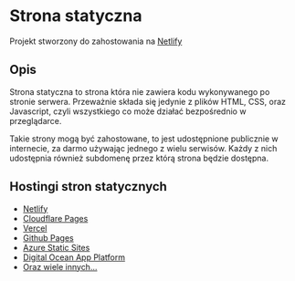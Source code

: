 # Strona statyczna

Projekt stworzony do zahostowania na [Netlify](https://netlify.com)

## Opis

Strona statyczna to strona która nie zawiera kodu wykonywanego po stronie serwera. Przeważnie składa się jedynie z plików HTML, CSS, oraz Javascript, czyli wszystkiego co może działać bezpośrednio w przeglądarce.

Takie strony mogą być zahostowane, to jest udostępnione publicznie w internecie, za darmo używając jednego z wielu serwisów. Każdy z nich udostępnia również subdomenę przez którą strona będzie dostępna.

## Hostingi stron statycznych

* [Netlify](https://netlify.com)
* [Cloudflare Pages](https://pages.cloudflare.com)
* [Vercel](https://vercel.com)
* [Github Pages](https://pages.github.com)
* [Azure Static Sites](https://azure.microsoft.com/pl-pl/products/app-service/static/)
* [Digital Ocean App Platform](https://www.digitalocean.com/products/app-platform)
* [Oraz wiele innych...](https://alternativeto.net/software/netlify/)